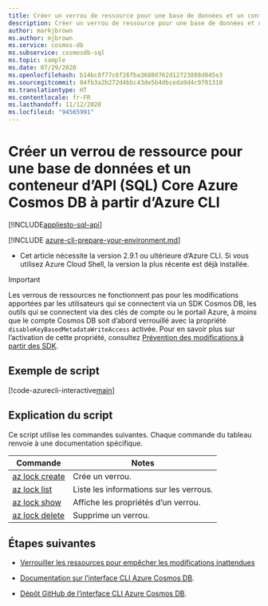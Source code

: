 ```yaml
---
title: Créer un verrou de ressource pour une base de données et un conteneur d’API (SQL) Core Azure Cosmos DB
description: Créer un verrou de ressource pour une base de données et un conteneur d’API (SQL) Core Azure Cosmos DB
author: markjbrown
ms.author: mjbrown
ms.service: cosmos-db
ms.subservice: cosmosdb-sql
ms.topic: sample
ms.date: 07/29/2020
ms.openlocfilehash: b14bc8f77c6f26fba36880762d12723888d845e3
ms.sourcegitcommit: 04fb3a2b272d4bbc43de5b4dbceda9d4c9701310
ms.translationtype: HT
ms.contentlocale: fr-FR
ms.lasthandoff: 11/12/2020
ms.locfileid: "94565991"
---
```

# <a name="create-resource-lock-for-a-azure-cosmos-db-core-sql-api-database-and-container-using-azure-cli"></a>Créer un verrou de ressource pour une base de données et un conteneur d’API (SQL) Core Azure Cosmos DB à partir d’Azure CLI
[!INCLUDE[appliesto-sql-api](../../../includes/appliesto-sql-api.md)]

[!INCLUDE [azure-cli-prepare-your-environment.md](../../../../../includes/azure-cli-prepare-your-environment.md)]

- Cet article nécessite la version 2.9.1 ou ultérieure d’Azure CLI. Si vous utilisez Azure Cloud Shell, la version la plus récente est déjà installée.

> [!IMPORTANT]
> Les verrous de ressources ne fonctionnent pas pour les modifications apportées par les utilisateurs qui se connectent via un SDK Cosmos DB, les outils qui se connectent via des clés de compte ou le portail Azure, à moins que le compte Cosmos DB soit d’abord verrouillé avec la propriété `disableKeyBasedMetadataWriteAccess` activée. Pour en savoir plus sur l’activation de cette propriété, consultez [Prévention des modifications à partir des SDK](../../../role-based-access-control.md#prevent-sdk-changes).

## <a name="sample-script"></a>Exemple de script

[!code-azurecli-interactive[main](../../../../../cli_scripts/cosmosdb/sql/lock.sh "Create a resource lock for an Azure Cosmos DB Core (SQL) API database and container.")]

## <a name="script-explanation"></a>Explication du script

Ce script utilise les commandes suivantes. Chaque commande du tableau renvoie à une documentation spécifique.

| Commande | Notes |
|---|---|
| [az lock create](/cli/azure/lock#az-lock-create) | Crée un verrou. |
| [az lock list](/cli/azure/lock#az-lock-list) | Liste les informations sur les verrous. |
| [az lock show](/cli/azure/lock#az-lock-show) | Affiche les propriétés d’un verrou. |
| [az lock delete](/cli/azure/lock#az-lock-delete) | Supprime un verrou. |

## <a name="next-steps"></a>Étapes suivantes

- [Verrouiller les ressources pour empêcher les modifications inattendues](../../../../azure-resource-manager/management/lock-resources.md)

- [Documentation sur l’interface CLI Azure Cosmos DB](/cli/azure/cosmosdb).

- [Dépôt GitHub de l’interface CLI Azure Cosmos DB](https://github.com/Azure-Samples/azure-cli-samples/tree/master/cosmosdb).
